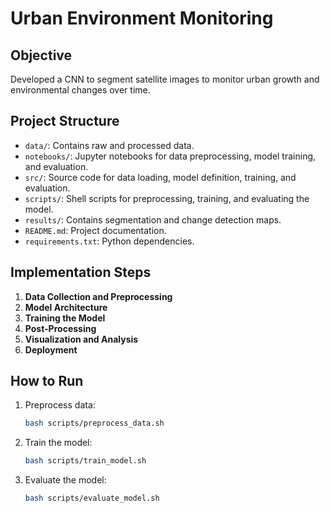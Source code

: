 # Urban Environment Monitoring

## Objective
Developed a CNN to segment satellite images to monitor urban growth and environmental changes over time.

## Project Structure
- `data/`: Contains raw and processed data.
- `notebooks/`: Jupyter notebooks for data preprocessing, model training, and evaluation.
- `src/`: Source code for data loading, model definition, training, and evaluation.
- `scripts/`: Shell scripts for preprocessing, training, and evaluating the model.
- `results/`: Contains segmentation and change detection maps.
- `README.md`: Project documentation.
- `requirements.txt`: Python dependencies.

## Implementation Steps
1. **Data Collection and Preprocessing**
2. **Model Architecture**
3. **Training the Model**
4. **Post-Processing**
5. **Visualization and Analysis**
6. **Deployment**

## How to Run
1. Preprocess data:
   ```bash
   bash scripts/preprocess_data.sh
   ```
2. Train the model:
   ```bash
   bash scripts/train_model.sh
   ```
3. Evaluate the model:
   ```bash
   bash scripts/evaluate_model.sh
   ```
